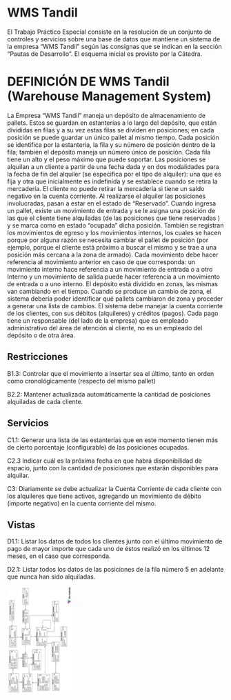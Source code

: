 # WMS Tandil

El Trabajo Práctico Especial consiste en la resolución de un conjunto de controles y servicios sobre una base de datos que mantiene un sistema de la empresa “WMS Tandil” según las consignas que se indican en la sección “Pautas de Desarrollo”. El esquema inicial es provisto por la Cátedra.

# DEFINICIÓN DE WMS Tandil (Warehouse Management System)

La Empresa “WMS Tandil” maneja un depósito de almacenamiento de pallets. Estos se guardan en estanterías a lo largo del depósito, que están divididas en filas y a su vez estas filas se dividen en posiciones; en cada posición se puede guardar un único pallet al mismo tiempo. Cada posición se identifica por la estantería, la fila y su número de posición dentro de la fila; también el depósito maneja un número único de posición. Cada fila tiene un alto y el peso máximo que puede soportar.
Las posiciones se alquilan a un cliente a partir de una fecha dada y en dos modalidades para la fecha de fin del alquiler (se especifica por el tipo de alquiler): una que es fija y otra que inicialmente es indefinida y se establece cuando se retira la mercadería. El cliente no puede retirar la mercadería si tiene un saldo negativo en la cuenta corriente. Al realizarse el alquiler las posiciones involucradas, pasan a estar en el estado de “Reservado”.
Cuando ingresa un pallet, existe un movimiento de entrada y se le asigna una posición de las que el cliente tiene alquiladas (de las posiciones que tiene reservadas ) y se marca como en estado “ocupada” dicha posición. También se registran los movimientos de egreso y los movimientos internos, los cuales se hacen porque por alguna razón se necesita cambiar el pallet de posición (por ejemplo, porque el cliente está próximo a buscar el mismo y se trae a una posición más cercana a la zona de armado). Cada movimiento debe hacer referencia al movimiento anterior en caso de que corresponda: un movimiento interno hace referencia a un movimiento de entrada o a otro Interno y un movimiento de salida puede hacer referencia a un movimiento de entrada o a uno interno.
El depósito está dividido en zonas, las mismas van cambiando en el tiempo. Cuando se produce un cambio de zona, el sistema debería poder identificar qué pallets cambiaron de zona  y proceder a generar una lista de cambios.
El sistema debe manejar la cuenta corriente de los clientes, con sus débitos (alquileres) y créditos (pagos). Cada pago tiene un responsable (del lado de la empresa) que es empleado administrativo del área de atención al cliente, no es un empleado del depósito o de otra área.


## Restricciones

B1.3: Controlar que el movimiento a insertar sea el último, tanto en orden
como cronológicamente (respecto del mismo pallet)

B2.2: Mantener actualizada automáticamente la cantidad de posiciones
alquiladas de cada cliente.

## Servicios 

C1.1: Generar una lista de las estanterías que en este momento tienen más
de cierto porcentaje (configurable) de las posiciones ocupadas.

C2.3 Indicar cuál es la próxima fecha en que habrá disponibilidad de espacio,
junto con la cantidad de posiciones que estarán disponibles para alquilar.

C3: Diariamente se debe actualizar la Cuenta Corriente de cada cliente con
los alquileres que tiene activos, agregando un movimiento de débito (importe
negativo) en la cuenta corriente del mismo.

## Vistas
D1.1: Listar los datos de todos los clientes junto con el último movimiento de
pago de mayor importe que cada uno de éstos realizó en los últimos 12
meses, en el caso que corresponda.

D2.1: Listar todos los datos de las posiciones de la fila número 5 en adelante
que nunca han sido alquiladas.

<img src="https://raw.githubusercontent.com/osinagalj/TP_dataBase_2019/master/Esquema.png" width="150" height="250" />
